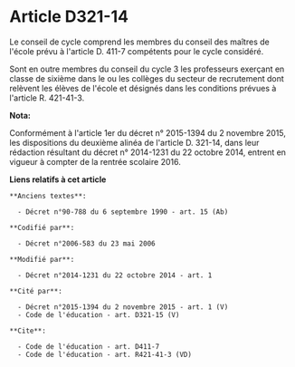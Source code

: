 # Article D321-14

Le conseil de cycle comprend les membres du conseil des maîtres de l'école prévu à l'article D. 411-7 compétents pour le
cycle considéré. 

Sont en outre membres du conseil du cycle 3 les professeurs exerçant en classe de sixième dans le ou les collèges du secteur
de recrutement dont relèvent les élèves de l'école et désignés dans les conditions prévues à l'article R. 421-41-3.

**Nota:**

Conformément à l'article 1er du décret n° 2015-1394 du 2 novembre 2015, les dispositions du deuxième alinéa de l'article D.
321-14, dans leur rédaction résultant du décret n° 2014-1231 du 22 octobre 2014, entrent en vigueur à compter de la rentrée
scolaire 2016.

**Liens relatifs à cet article**

	**Anciens textes**:

	  - Décret n°90-788 du 6 septembre 1990 - art. 15 (Ab)

	**Codifié par**:

	  - Décret n°2006-583 du 23 mai 2006

	**Modifié par**:

	  - Décret n°2014-1231 du 22 octobre 2014 - art. 1

	**Cité par**:

	  - Décret n°2015-1394 du 2 novembre 2015 - art. 1 (V)
	  - Code de l'éducation - art. D321-15 (V)

	**Cite**:

	  - Code de l'éducation - art. D411-7
	  - Code de l'éducation - art. R421-41-3 (VD)
